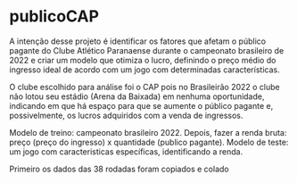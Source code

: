 # publicoCAP

A intenção desse projeto é identificar os fatores que afetam o público pagante do Clube Atlético Paranaense durante o campeonato brasileiro de 2022 e criar um modelo que otimiza o lucro, definindo o preço médio do ingresso ideal de acordo com um jogo com determinadas características.

O clube escolhido para análise foi o CAP pois no Brasileirão 2022 o clube não lotou seu estádio (Arena da Baixada) em nenhuma oportunidade, indicando em que há espaço para que se aumente o público  pagante e, possivelmente, os lucros adquiridos com a venda de ingressos.

Modelo de treino: campeonato brasileiro 2022.
Depois, fazer a renda bruta: preço (preço do ingresso) x quantidade (publico pagante).
Modelo de teste: um jogo com caracteristicas específicas, identificando a renda.

Primeiro os dados das 38 rodadas foram copiados e colado

